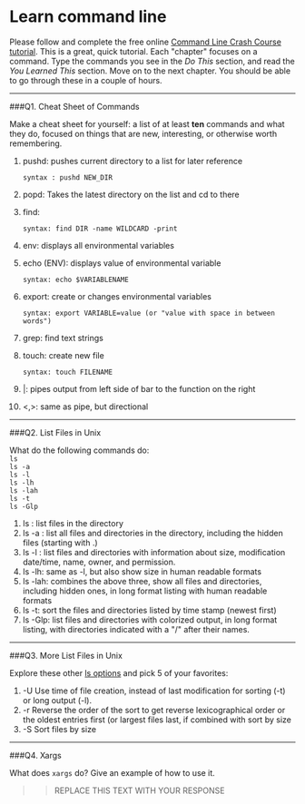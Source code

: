 # Learn command line

Please follow and complete the free online [Command Line Crash Course
tutorial](http://cli.learncodethehardway.org/book/). This is a great,
quick tutorial. Each "chapter" focuses on a command. Type the commands
you see in the _Do This_ section, and read the _You Learned This_
section. Move on to the next chapter. You should be able to go through
these in a couple of hours.

---

###Q1.  Cheat Sheet of Commands  

Make a cheat sheet for yourself: a list of at least **ten** commands and what they do, focused on things that are new, interesting, or otherwise worth remembering.


1. pushd: pushes current directory to a list for later reference

       syntax : pushd NEW_DIR
2. popd: Takes the latest directory on the list and cd to there
3. find:

       syntax: find DIR -name WILDCARD -print
4. env: displays all environmental variables
5. echo (ENV): displays value of environmental variable

       syntax: echo $VARIABLENAME
6. export: create or changes environmental variables

       syntax: export VARIABLE=value (or "value with space in between words")

7. grep: find text strings
8. touch: create new file
       
       syntax: touch FILENAME
9. |: pipes output from left side of bar to the function on the right
10. <,>: same as pipe, but directional


---

###Q2.  List Files in Unix   

What do the following commands do:  
`ls`  
`ls -a`  
`ls -l`  
`ls -lh`  
`ls -lah`  
`ls -t`  
`ls -Glp`  

1. ls : list files in the directory
2. ls -a : list all files and directories in the directory, including the hidden files (starting with .)
3. ls -l : list files and directories with information about size, modification date/time, name, owner, and permission.
4. ls -lh: same as -l, but also show size in human readable formats
5. ls -lah: combines the above three, show all files and directories, including hidden ones, in long format listing with human readable formats
6. ls -t: sort the files and directories listed by time stamp (newest first)
7. ls -Glp: list files and directories with colorized output, in long format listing, with directories indicated with a "/" after their names.


---

###Q3.  More List Files in Unix  

Explore these other [ls options](http://www.techonthenet.com/unix/basic/ls.php) and pick 5 of your favorites:

1. -U      Use time of file creation, instead of last modification for sorting (-t) or long output (-l).
2. -r      Reverse the order of the sort to get reverse lexicographical order or the oldest entries first (or largest files last, if
             combined with sort by size
3. -S      Sort files by size

---

###Q4.  Xargs   

What does `xargs` do? Give an example of how to use it.

> > REPLACE THIS TEXT WITH YOUR RESPONSE

 

